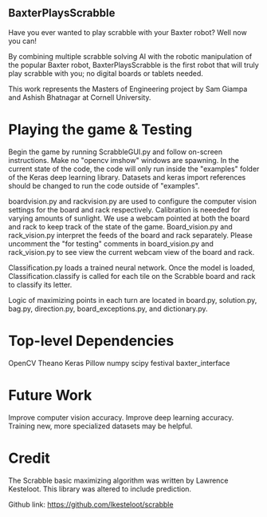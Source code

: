 ## BaxterPlaysScrabble

Have you ever wanted to play scrabble with your Baxter robot? Well now you can!

By combining multiple scrabble solving AI with the robotic manipulation of the popular Baxter robot, BaxterPlaysScrabble is the first robot that will truly play scrabble with you; no digital boards or tablets needed.

This work represents the Masters of Engineering project by Sam Giampa and Ashish Bhatnagar at Cornell University.


# Playing the game & Testing

Begin the game by running ScrabbleGUI.py and follow on-screen instructions. Make no "opencv imshow" windows are spawning. In the current state of the code, the code will only run inside the "examples" folder of the Keras deep learning library. Datasets and keras import references should be changed to run the code outside of "examples".

boardvision.py and rackvision.py are used to configure the computer vision settings for the board and rack respectively. Calibration is neeeded for varying amounts of sunlight. 
We use a webcam pointed at both the board and rack to keep track of the state of the game. Board_vision.py and rack_vision.py interpret the feeds of the board and rack separately.
Please uncomment the "for testing" comments in board_vision.py and rack_vision.py to see view the current webcam view of the board and rack.

Classification.py loads a trained neural network. Once the model is loaded, Classification.classify is called for each tile on the Scrabble board and rack to classify its letter. 

Logic of maximizing points in each turn are located in board.py, solution.py, bag.py, direction.py, board_exceptions.py, and dictionary.py.

# Top-level Dependencies

OpenCV
Theano
Keras
Pillow
numpy
scipy
festival
baxter_interface

# Future Work

Improve computer vision accuracy. 
Improve deep learning accuracy. Training new, more specialized datasets may be helpful.

# Credit

The Scrabble basic maximizing algorithm was written by Lawrence Kesteloot. This library was altered to include prediction.

Github link: https://github.com/lkesteloot/scrabble